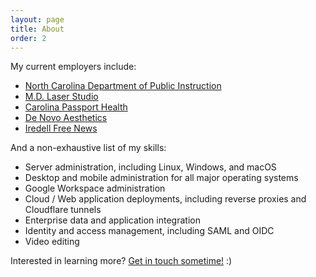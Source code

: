 ```yaml
---
layout: page
title: About
order: 2
---
```


My current employers include:
- [North Carolina Department of Public Instruction](https://dpi.nc.gov)
- [M.D. Laser Studio](https://mdlaserstudio.com)
- [Carolina Passport Health](https://passporthealthnc.com)
- [De Novo Aesthetics](https://denovoaesthetics.com)
- [Iredell Free News](https://iredellfreenews.com)

And a non-exhaustive list of my skills:
- Server administration, including Linux, Windows, and macOS
- Desktop and mobile administration for all major operating systems
- Google Workspace administration
- Cloud / Web application deployments, including reverse proxies and Cloudflare tunnels
- Enterprise data and application integration
- Identity and access management, including SAML and OIDC
- Video editing

Interested in learning more? [Get in touch sometime!](/contact) :)